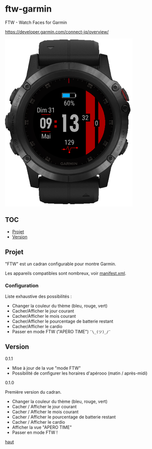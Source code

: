 # ftw-garmin
FTW - Watch Faces for Garmin

https://developer.garmin.com/connect-iq/overview/

![IMAGE](resources/images/screenshots/ftw01_fr.png)

## TOC

* [Projet](#projet)
* [Version](#version)

## Projet

"FTW" est un cadran configurable pour montre Garmin.

Les appareils compatibles sont nombreux, voir [manifest.xml](https://github.com/joakim-ribier/ftw-garmin/blob/master/manifest.xml#L4).

### Configuration

Liste exhaustive des possibilités :

* Changer la couleur du thème (bleu, rouge, vert)
* Cacher/Afficher le jour courant
* Cacher/Afficher le mois courant
* Cacher/Afficher le pourcentage de batterie restant
* Cacher/Afficher le cardio
* Passer en mode FTW ("APERO TIME") `¯\_(ツ)_/¯`

## Version

0.1.1

* Mise à jour de la vue "mode FTW"
* Possibilité de configurer les horaires d'apérooo (matin / après-midi)

0.1.0

Première version du cadran.

* Changer la couleur du thème (bleu, rouge, vert)
* Cacher / Afficher le jour courant
* Cacher / Afficher le mois courant
* Cacher / Afficher le pourcentage de batterie restant
* Cacher / Afficher le cardio
* Afficher la vue "APERO TIME"
* Passer en mode FTW !

[haut](#toc)